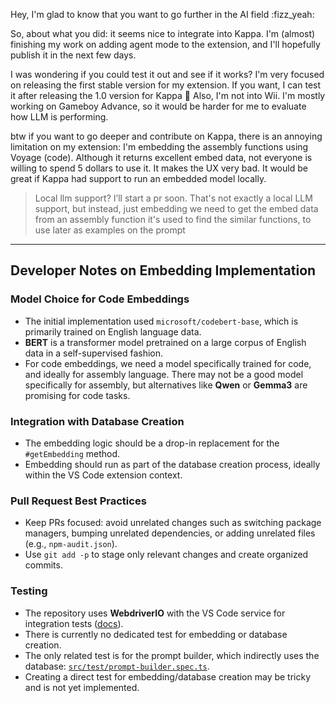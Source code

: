 Hey, I'm glad to know that you want to go further in the AI field :fizz_yeah: 

So, about what you did: it seems nice to integrate into Kappa.
I'm (almost) finishing my work on adding agent mode to the extension, and I'll hopefully publish it in the next few days.

I was wondering if you could test it out and see if it works?
I'm very focused on releasing the first stable version for my extension. If you want, I can test it after releasing the 1.0 version for Kappa 🙏 
Also, I'm not into Wii. I'm mostly working on Gameboy Advance, so it would be harder for me to evaluate how LLM is performing.


btw if you want to go deeper and contribute on Kappa, there is an annoying limitation on my extension: I'm embedding the assembly functions using Voyage (code).
Although it returns excellent embed data, not everyone is willing to spend 5 dollars to use it. It makes the UX very bad.
It would be great if Kappa had support to run an embedded model locally.



>Local llm support? I’ll start a pr soon.
That's not exactly a local LLM support, but instead, just embedding 
we need to get the embed data from an assembly function
it's used to find the similar functions, to use later as examples on the prompt

---

## Developer Notes on Embedding Implementation

### Model Choice for Code Embeddings

- The initial implementation used `microsoft/codebert-base`, which is primarily trained on English language data.
- **BERT** is a transformer model pretrained on a large corpus of English data in a self-supervised fashion.
- For code embeddings, we need a model specifically trained for code, and ideally for assembly language. There may not be a good model specifically for assembly, but alternatives like **Qwen** or **Gemma3** are promising for code tasks.

### Integration with Database Creation

- The embedding logic should be a drop-in replacement for the `#getEmbedding` method.
- Embedding should run as part of the database creation process, ideally within the VS Code extension context.

### Pull Request Best Practices

- Keep PRs focused: avoid unrelated changes such as switching package managers, bumping unrelated dependencies, or adding unrelated files (e.g., `npm-audit.json`).
- Use `git add -p` to stage only relevant changes and create organized commits.

### Testing

- The repository uses **WebdriverIO** with the VS Code service for integration tests ([docs](https://webdriver.io/docs/wdio-vscode-service)).
- There is currently no dedicated test for embedding or database creation.
- The only related test is for the prompt builder, which indirectly uses the database: [`src/test/prompt-builder.spec.ts`](https://github.com/macabeus/kappa/blob/67ef376b3761c0ab12cfb44a91d2802e46b40cb1/src/test/prompt-builder.spec.ts).
- Creating a direct test for embedding/database creation may be tricky and is not yet implemented.
